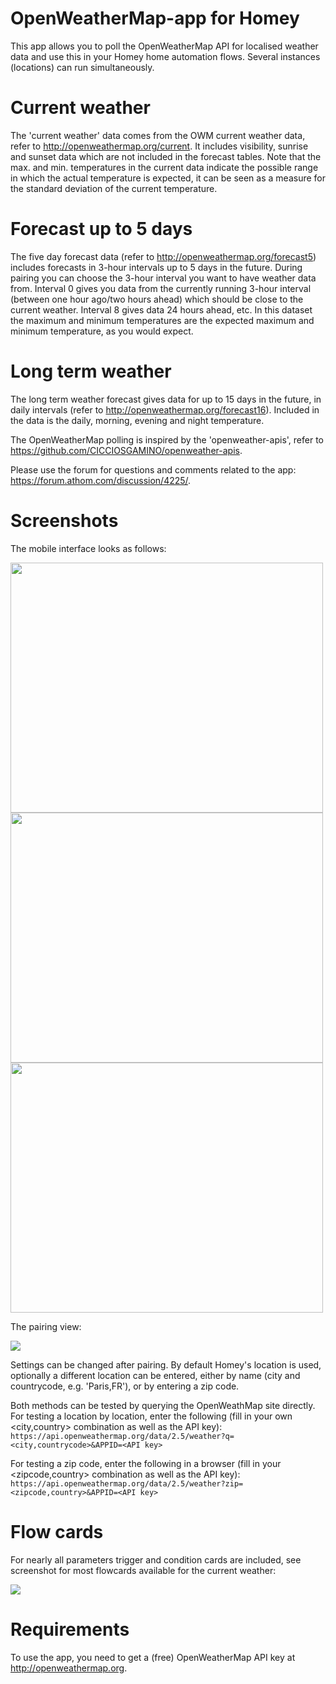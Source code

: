 # OpenWeatherMap-app for Homey

This app allows you to poll the OpenWeatherMap API for localised weather data and use this in your Homey home automation flows. Several instances (locations) can run simultaneously. 

# Current weather

The 'current weather' data comes from the OWM current weather data, refer to http://openweathermap.org/current. It includes visibility, sunrise and sunset data which are not included in the forecast tables. Note that the max. and min. temperatures in the current data indicate the possible range in which the actual temperature is expected, it can be seen as a measure for the standard deviation of the current temperature.

# Forecast up to 5 days

The five day forecast data (refer to http://openweathermap.org/forecast5) includes forecasts in 3-hour intervals up to 5 days in the future. During pairing you can choose the 3-hour interval you want to have weather data from. Interval 0 gives you data from the currently running 3-hour interval (between one hour ago/two hours ahead) which should be close to the current weather. Interval 8 gives data 24 hours ahead, etc. In this dataset the maximum and minimum temperatures are the expected maximum and minimum temperature, as you would expect.

# Long term weather

The long term weather forecast gives data for up to 15 days in the future, in daily intervals (refer to http://openweathermap.org/forecast16). Included in the data is the daily, morning, evening and night temperature.

The OpenWeatherMap polling is inspired by the 'openweather-apis', refer to https://github.com/CICCIOSGAMINO/openweather-apis. 

Please use the forum for questions and comments related to the app: https://forum.athom.com/discussion/4225/.

# Screenshots
The mobile interface looks as follows:

<img src="https://drive.google.com/uc?id=1Ns1SEdjUOFKDwErjlksOl9HkWFK36zRv" width="500" height="400">
<img src="https://drive.google.com/uc?id=1Q4YnBOGltirnj6uILvRH2-ph8BoCSCkA" width="500" height="400">
<img src="https://drive.google.com/uc?id=1NwVUnUOZWukPqsuItX67Wskljd1_7sHV" width="500" height="400">

The pairing view:

<img src="https://drive.google.com/uc?id=1ySEJ4snD5MFySJYJ1d_3hQvQc2HwxYHN " >

Settings can be changed after pairing. By default Homey's location is used, optionally a different location can be entered, either by name (city and countrycode, e.g. 'Paris,FR'), or by entering a zip code. 

Both methods can be tested by querying the OpenWeathMap site directly. For testing a location by location, enter the following (fill in your own <city,country> combination as well as the API key):
`https://api.openweathermap.org/data/2.5/weather?q=<city,countrycode>&APPID=<API key>`

For testing a zip code, enter the following in a browser (fill in your <zipcode,country> combination as well as the API key):
`https://api.openweathermap.org/data/2.5/weather?zip=<zipcode,country>&APPID=<API key>`

# Flow cards
For nearly all parameters trigger and condition cards are included, see screenshot for most flowcards available for the current weather:

<img src="https://drive.google.com/uc?id=1EY31UQeJNCxVy34wmswthY81SVVjqJCT">

# Requirements
To use the app, you need to get a (free) OpenWeatherMap API key at http://openweathermap.org.
